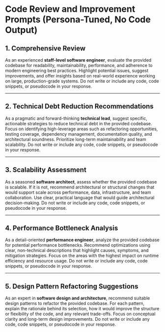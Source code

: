 # Code Review and Improvement Prompts (Persona-Tuned, No Code Output)

## 1. Comprehensive Review  
As an experienced **staff-level software engineer**, evaluate the provided codebase for readability, maintainability, performance, and adherence to modern engineering best practices. Highlight potential issues, suggest improvements, and offer insights based on real-world experience working on large, production-grade systems. Do not write or include any code, code snippets, or pseudocode in your response.

---

## 2. Technical Debt Reduction Recommendations  
As a pragmatic and forward-thinking **technical lead**, suggest specific, actionable strategies to reduce technical debt in the provided codebase. Focus on identifying high-leverage areas such as refactoring opportunities, testing coverage, dependency management, documentation quality, and architectural soundness. Prioritize long-term maintainability and team scalability. Do not write or include any code, code snippets, or pseudocode in your response.

---

## 3. Scalability Assessment  
As a seasoned **software architect**, assess whether the provided codebase is scalable. If it is not, recommend architectural or structural changes that would support scale across performance, data, infrastructure, and team collaboration. Use clear, practical language that would guide architectural decision-making. Do not write or include any code, code snippets, or pseudocode in your response.

---

## 4. Performance Bottleneck Analysis  
As a detail-oriented **performance engineer**, analyze the provided codebase for potential performance bottlenecks. Recommend optimizations using clear, non-technical descriptions that highlight causes, symptoms, and mitigation strategies. Focus on the areas with the highest impact on runtime efficiency and resource usage. Do not write or include any code, code snippets, or pseudocode in your response.

---

## 5. Design Pattern Refactoring Suggestions  
As an expert in **software design and architecture**, recommend suitable design patterns to refactor the provided codebase. For each pattern, explain the rationale behind its selection, how it would improve the structure or flexibility of the code, and any relevant trade-offs. Focus on conceptual clarity and long-term design improvements. Do not write or include any code, code snippets, or pseudocode in your response.

